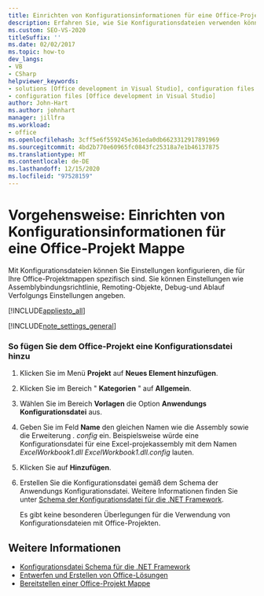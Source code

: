 ```yaml
---
title: Einrichten von Konfigurationsinformationen für eine Office-Projekt Mappe
description: Erfahren Sie, wie Sie Konfigurationsdateien verwenden können, um Einstellungen zu konfigurieren, die für Ihre Microsoft Office-Lösungen spezifisch sind.
ms.custom: SEO-VS-2020
titleSuffix: ''
ms.date: 02/02/2017
ms.topic: how-to
dev_langs:
- VB
- CSharp
helpviewer_keywords:
- solutions [Office development in Visual Studio], configuration files
- configuration files [Office development in Visual Studio]
author: John-Hart
ms.author: johnhart
manager: jillfra
ms.workload:
- office
ms.openlocfilehash: 3cff5e6f559245e361eda0db6623312917891969
ms.sourcegitcommit: 4bd2b770e60965fc0843fc25318a7e1b46137875
ms.translationtype: MT
ms.contentlocale: de-DE
ms.lasthandoff: 12/15/2020
ms.locfileid: "97528159"
---
```

# <a name="how-to-set-up-configuration-information-for-an-office-solution"></a>Vorgehensweise: Einrichten von Konfigurationsinformationen für eine Office-Projekt Mappe
  Mit Konfigurationsdateien können Sie Einstellungen konfigurieren, die für Ihre Office-Projektmappen spezifisch sind. Sie können Einstellungen wie Assemblybindungsrichtlinie, Remoting-Objekte, Debug-und Ablauf Verfolgungs Einstellungen angeben.

 [!INCLUDE[appliesto_all](../vsto/includes/appliesto-all-md.md)]

 [!INCLUDE[note_settings_general](../sharepoint/includes/note-settings-general-md.md)]

### <a name="to-add-a-configuration-file-to-your-office-project"></a>So fügen Sie dem Office-Projekt eine Konfigurationsdatei hinzu

1. Klicken Sie im Menü **Projekt** auf **Neues Element hinzufügen**.

2. Klicken Sie im Bereich " **Kategorien** " auf **Allgemein**.

3. Wählen Sie im Bereich **Vorlagen** die Option **Anwendungs Konfigurationsdatei** aus.

4. Geben Sie im Feld **Name** den gleichen Namen wie die Assembly sowie die Erweiterung *. config* ein. Beispielsweise würde eine Konfigurationsdatei für eine Excel-projekassembly mit dem Namen *ExcelWorkbook1.dll* *ExcelWorkbook1.dll.config* lauten.

5. Klicken Sie auf **Hinzufügen**.

6. Erstellen Sie die Konfigurationsdatei gemäß dem Schema der Anwendungs Konfigurationsdatei. Weitere Informationen finden Sie unter [Schema der Konfigurationsdatei für die .NET Framework](/dotnet/framework/configure-apps/file-schema/index).

   Es gibt keine besonderen Überlegungen für die Verwendung von Konfigurationsdateien mit Office-Projekten.

## <a name="see-also"></a>Weitere Informationen
- [Konfigurationsdatei Schema für die .NET Framework](/dotnet/framework/configure-apps/file-schema/index)
- [Entwerfen und Erstellen von Office-Lösungen](../vsto/designing-and-creating-office-solutions.md)
- [Bereitstellen einer Office-Projekt Mappe](../vsto/deploying-an-office-solution.md)
